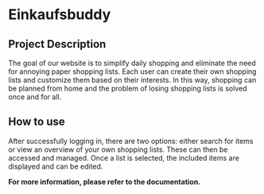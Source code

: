 # Einkaufsbuddy

## Project Description
The goal of our website is to simplify daily shopping and eliminate the need for annoying paper shopping lists. Each user can create their own shopping lists and customize them based on their interests. In this way, shopping can be planned from home and the problem of losing shopping lists is solved once and for all.

## How to use
After successfully logging in, there are two options: either search for items or view an overview of your own shopping lists. These can then be accessed and managed. Once a list is selected, the included items are displayed and can be edited.

**For more information, please refer to the documentation.**
